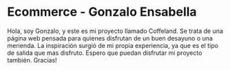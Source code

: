 # Ecommerce - Gonzalo Ensabella

Hola, soy Gonzalo, y este es mi proyecto llamado Coffeland. Se trata de una página web pensada para quienes disfrutan de un buen desayuno o una merienda. La inspiración surgió de mi propia experiencia, ya que es el tipo de salida que mas disfruto. Espero que puedan disfrutar mi proyecto también. Gracias!
